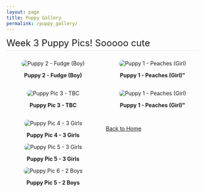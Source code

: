 ```yaml
---
layout: page
title: Puppy Gallery
permalink: /puppy_gallery/
---
```


<style>
.gallery {
  display: grid;
  grid-template-columns: repeat(auto-fit, minmax(200px, 1fr));
  gap: 16px;
  margin-top: 24px;
}
.gallery-item {
  text-align: center;
}
.gallery-item img {
  max-width: 100%;
  height: auto;
  border-radius: 12px;
}
.section {
  margin-bottom: 40px;
}
.section-title {
  font-size: 1.5rem;
  margin-bottom: 16px;
  text-align: left;
  border-bottom: 2px solid #eee;
  padding-bottom: 4px;
}
</style>


<div class="section">
  <div class="section-title">Week 3 Puppy Pics! Sooooo cute</div>
  <div class="gallery">
    <div class="gallery-item">
        <img src="https://imagedelivery.net/t3wCsGMKGPWUV8JSaoSPtQ/b01325f4-3d5c-4c24-64a6-15b9db258b00/public" alt="Puppy 2 - Fudge (Boy)">
      <p><strong>Puppy 2 - Fudge (Boy)</strong></p>
    </div>
    <div class="gallery-item">
        <img src="https://imagedelivery.net/t3wCsGMKGPWUV8JSaoSPtQ/840838d7-b045-44f4-0cea-12359fe17300/public" alt="Puppy 1 - Peaches (Girl)">
      <p><strong>Puppy 1 - Peaches (Girl)"</strong></p>
    </div>
    <div class="gallery-item">
        <img src="https://imagedelivery.net/t3wCsGMKGPWUV8JSaoSPtQ/22c8cbb9-d3cf-4a86-1915-01ef87756100/public" alt="Puppy Pic 3 - TBC">
      <p><strong>Puppy Pic 3 - TBC </strong></p>
        </div>
    <div class="gallery-item">
        <img src="https://imagedelivery.net/t3wCsGMKGPWUV8JSaoSPtQ/3b5957e9-1c42-437a-de59-893e0edc8300/public" alt="Puppy 1 - Peaches (Girl)">
      <p><strong>Puppy 1 - Peaches (Girl)" </strong></p>
    </div> 
    <div class="gallery-item">
        <img src="https://imagedelivery.net/t3wCsGMKGPWUV8JSaoSPtQ/c1fac7d4-7857-4efd-2120-0ef4248ea800/public" alt="Puppy Pic 4 - 3 Girls">
      <p><strong>Puppy Pic 4 - 3 Girls </strong></p>
    <div class="gallery-item">
        <img src="https://imagedelivery.net/t3wCsGMKGPWUV8JSaoSPtQ/638633b0-f1f9-4ec4-741c-43c4f1f01300/public" alt="Puppy Pic 5 - 3 Girls">
      <p><strong>Puppy Pic 5 - 3 Girls </strong></p>      
    <div class="gallery-item">
        <img src="https://imagedelivery.net/t3wCsGMKGPWUV8JSaoSPtQ/0a42a01a-504d-48ce-2fa0-524026c17e00/public" alt="Puppy Pic 6 - 2 Boys">
      <p><strong>Puppy Pic 5 - 2 Boys </strong></p>     
    </div> 
  </div>
</div>



[Back to Home](/)



